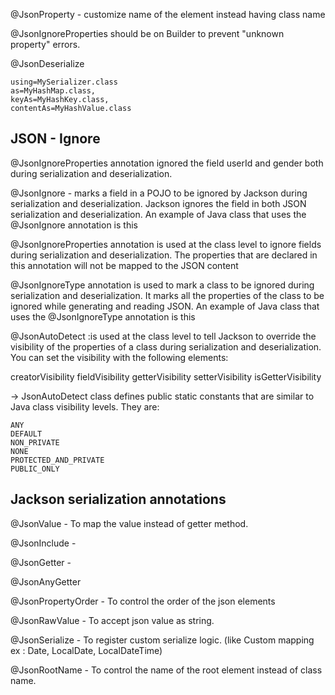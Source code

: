 

@JsonProperty - customize name of the element instead having class name

@JsonIgnoreProperties should be on Builder to prevent "unknown property" errors.

@JsonDeserialize 

	using=MySerializer.class
	as=MyHashMap.class,
	keyAs=MyHashKey.class,
	contentAs=MyHashValue.class
	












JSON - Ignore
--------------

@JsonIgnoreProperties annotation ignored the field userId and gender both during serialization and deserialization.

@JsonIgnore - marks a field in a POJO to be ignored by Jackson during serialization and deserialization. Jackson ignores the field in both JSON serialization and deserialization. An example of Java class that uses the @JsonIgnore annotation is this

@JsonIgnoreProperties annotation is used at the class level to ignore fields during serialization and deserialization. The properties that are declared in this annotation will not be mapped to the JSON content

@JsonIgnoreType annotation is used to mark a class to be ignored during serialization and deserialization. It marks all the properties of the class to be ignored while generating and reading JSON. An example of Java class that uses the @JsonIgnoreType annotation is this


@JsonAutoDetect :is used at the class level to tell Jackson to override the visibility of the properties of a class during serialization and deserialization. You can set the visibility with the following elements:

creatorVisibility
fieldVisibility
getterVisibility
setterVisibility
isGetterVisibility

-> JsonAutoDetect class defines public static constants that are similar to Java class visibility levels. They are:

	ANY
	DEFAULT
	NON_PRIVATE
	NONE
	PROTECTED_AND_PRIVATE
	PUBLIC_ONLY
	
Jackson serialization annotations 
---------------------------------

@JsonValue - To map the value instead of getter method.

@JsonInclude - 

@JsonGetter - 

@JsonAnyGetter

@JsonPropertyOrder - To control the order of the json elements

@JsonRawValue - To accept json value as string. 

@JsonSerialize - To register custom serialize logic. (like Custom mapping ex : Date, LocalDate, LocalDateTime)

@JsonRootName - To control the name of the root element instead of class name. 

